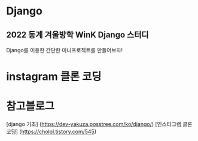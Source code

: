 # Django
## 2022 동계 겨울방학 WinK Django 스터디 
Django를 이용한 간단한 미니프로젝트를 만들어보자!

# instagram 클론 코딩
# 참고블로그
[django 기초] (https://dev-yakuza.posstree.com/ko/django/)
[인스타그램 클론코딩] (https://cholol.tistory.com/545)
